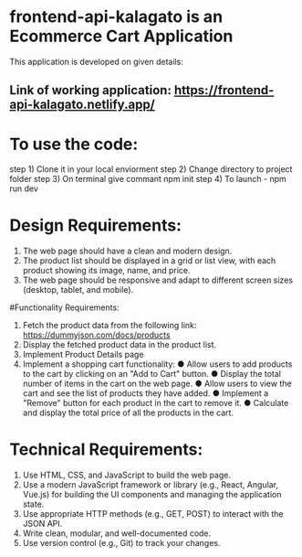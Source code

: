 # frontend-api-kalagato is an Ecommerce Cart Application
This application is developed on given details:
## Link of working application: https://frontend-api-kalagato.netlify.app/

# To use the code:
step 1) Clone it in your local enviorment
step 2) Change directory to project folder
step 3) On terminal give commant npm init
step 4) To launch - npm run dev


# Design Requirements:
1. The web page should have a clean and modern design.
2. The product list should be displayed in a grid or list view, with each product
showing its image, name, and price.
3. The web page should be responsive and adapt to different screen sizes (desktop,
tablet, and mobile).


#Functionality Requirements:
1. Fetch the product data from the following link:
https://dummyjson.com/docs/products
2. Display the fetched product data in the product list.
3. Implement Product Details page
4. Implement a shopping cart functionality:
● Allow users to add products to the cart by clicking on an "Add to Cart"
button.
● Display the total number of items in the cart on the web page.
● Allow users to view the cart and see the list of products they have added.
● Implement a "Remove" button for each product in the cart to remove it.
● Calculate and display the total price of all the products in the cart.


# Technical Requirements:
1. Use HTML, CSS, and JavaScript to build the web page.
2. Use a modern JavaScript framework or library (e.g., React, Angular, Vue.js) for
building the UI components and managing the application state.
3. Use appropriate HTTP methods (e.g., GET, POST) to interact with the JSON API.
4. Write clean, modular, and well-documented code.
5. Use version control (e.g., Git) to track your changes.
